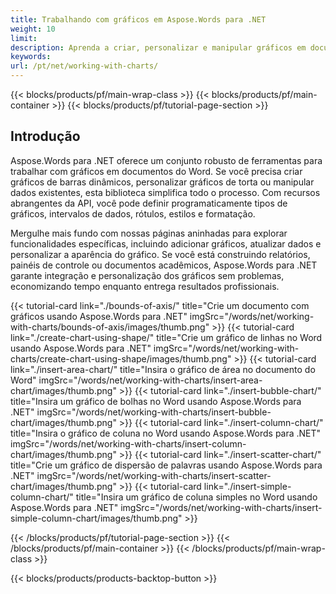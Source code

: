 ```yaml
---
title: Trabalhando com gráficos em Aspose.Words para .NET  
weight: 10
limit:
description: Aprenda a criar, personalizar e manipular gráficos em documentos do Word usando Aspose.Words para .NET. Simplifique a visualização de dados com recursos poderosos.
keywords:
url: /pt/net/working-with-charts/
---
```

{{< blocks/products/pf/main-wrap-class >}}
{{< blocks/products/pf/main-container >}}
{{< blocks/products/pf/tutorial-page-section >}}

## Introdução
 
Aspose.Words para .NET oferece um conjunto robusto de ferramentas para trabalhar com gráficos em documentos do Word. Se você precisa criar gráficos de barras dinâmicos, personalizar gráficos de torta ou manipular dados existentes, esta biblioteca simplifica todo o processo. Com recursos abrangentes da API, você pode definir programaticamente tipos de gráficos, intervalos de dados, rótulos, estilos e formatação.  

Mergulhe mais fundo com nossas páginas aninhadas para explorar funcionalidades específicas, incluindo adicionar gráficos, atualizar dados e personalizar a aparência do gráfico. Se você está construindo relatórios, painéis de controle ou documentos acadêmicos, Aspose.Words para .NET garante integração e personalização dos gráficos sem problemas, economizando tempo enquanto entrega resultados profissionais.  

{{< tutorial-card link="./bounds-of-axis/" title="Crie um documento com gráficos usando Aspose.Words para .NET" imgSrc="/words/net/working-with-charts/bounds-of-axis/images/thumb.png" >}}
{{< tutorial-card link="./create-chart-using-shape/" title="Crie um gráfico de linhas no Word usando Aspose.Words para .NET" imgSrc="/words/net/working-with-charts/create-chart-using-shape/images/thumb.png" >}}
{{< tutorial-card link="./insert-area-chart/" title="Insira o gráfico de área no documento do Word" imgSrc="/words/net/working-with-charts/insert-area-chart/images/thumb.png" >}}
{{< tutorial-card link="./insert-bubble-chart/" title="Insira um gráfico de bolhas no Word usando Aspose.Words para .NET" imgSrc="/words/net/working-with-charts/insert-bubble-chart/images/thumb.png" >}}
{{< tutorial-card link="./insert-column-chart/" title="Insira o gráfico de coluna no Word usando Aspose.Words para .NET" imgSrc="/words/net/working-with-charts/insert-column-chart/images/thumb.png" >}}
{{< tutorial-card link="./insert-scatter-chart/" title="Crie um gráfico de dispersão de palavras usando Aspose.Words para .NET" imgSrc="/words/net/working-with-charts/insert-scatter-chart/images/thumb.png" >}}
{{< tutorial-card link="./insert-simple-column-chart/" title="Insira um gráfico de coluna simples no Word usando Aspose.Words para .NET" imgSrc="/words/net/working-with-charts/insert-simple-column-chart/images/thumb.png" >}}

{{< /blocks/products/pf/tutorial-page-section >}}
{{< /blocks/products/pf/main-container >}}
{{< /blocks/products/pf/main-wrap-class >}}

{{< blocks/products/products-backtop-button >}}
